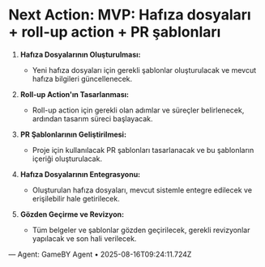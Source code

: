 # Next Action: MVP: Hafıza dosyaları + roll-up action + PR şablonları

1. **Hafıza Dosyalarının Oluşturulması:**
   - Yeni hafıza dosyaları için gerekli şablonlar oluşturulacak ve mevcut hafıza bilgileri güncellenecek.

2. **Roll-up Action'ın Tasarlanması:**
   - Roll-up action için gerekli olan adımlar ve süreçler belirlenecek, ardından tasarım süreci başlayacak.

3. **PR Şablonlarının Geliştirilmesi:**
   - Proje için kullanılacak PR şablonları tasarlanacak ve bu şablonların içeriği oluşturulacak.

4. **Hafıza Dosyalarının Entegrasyonu:**
   - Oluşturulan hafıza dosyaları, mevcut sistemle entegre edilecek ve erişilebilir hale getirilecek.

5. **Gözden Geçirme ve Revizyon:**
   - Tüm belgeler ve şablonlar gözden geçirilecek, gerekli revizyonlar yapılacak ve son hali verilecek.

— Agent: GameBY Agent • 2025-08-16T09:24:11.724Z
